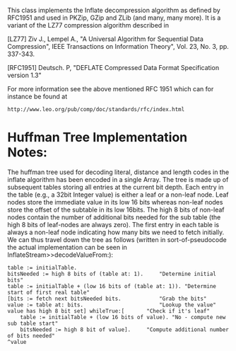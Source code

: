 This class implements the Inflate decompression algorithm as defined by RFC1951 and used in PKZip, GZip and ZLib (and many, many more). It is a variant of the LZ77 compression algorithm described in

[LZ77] Ziv J., Lempel A., "A Universal Algorithm for Sequential Data Compression", IEEE Transactions on Information Theory", Vol. 23, No. 3, pp. 337-343.

[RFC1951] Deutsch. P, "DEFLATE Compressed Data Format Specification version 1.3"

For more information see the above mentioned RFC 1951 which can for instance be found at

	http://www.leo.org/pub/comp/doc/standards/rfc/index.html

Huffman Tree Implementation Notes:
===========================================
The huffman tree used for decoding literal, distance and length codes in the inflate algorithm has been encoded in a single Array. The tree is made up of subsequent tables storing all entries at the current bit depth. Each entry in the table (e.g., a 32bit Integer value) is either a leaf or a non-leaf node. Leaf nodes store the immediate value in its low 16 bits whereas non-leaf nodes store the offset of the subtable in its low 16bits. The high 8 bits of non-leaf nodes contain the number of additional bits needed for the sub table (the high 8 bits of leaf-nodes are always zero). The first entry in each table is always a non-leaf node indicating how many bits we need to fetch initially. We can thus travel down the tree as follows (written in sort-of-pseudocode the actual implementation can be seen in InflateStream>>decodeValueFrom:):

	table := initialTable.
	bitsNeeded := high 8 bits of (table at: 1).		"Determine initial bits"
	table := initialTable + (low 16 bits of (table at: 1)). "Determine start of first real table"
	[bits := fetch next bitsNeeded bits.			"Grab the bits"
	value := table at: bits.						"Lookup the value"
	value has high 8 bit set] whileTrue:[		"Check if it's leaf"
		table := initialTable + (low 16 bits of value).	"No - compute new sub table start"
		bitsNeeded := high 8 bit of value].		"Compute additional number of bits needed"
	^value
